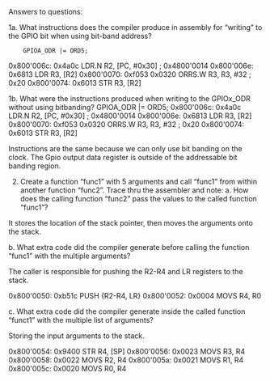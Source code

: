 Answers to questions:

1a. What instructions does the compiler produce in assembly for “writing” to the GPIO bit
when using bit-band address?

        GPIOA_ODR |= ORD5;
   0x800'006c: 0x4a0c         LDR.N     R2, [PC, #0x30]         ; 0x4800'0014
   0x800'006e: 0x6813         LDR       R3, [R2]
   0x800'0070: 0xf053 0x0320  ORRS.W    R3, R3, #32             ; 0x20
   0x800'0074: 0x6013         STR       R3, [R2]

1b. What were the instructions produced when writing to the GPIOx_ODR without using bitbanding?
        GPIOA_ODR |= ORD5;
   0x800'006c: 0x4a0c         LDR.N     R2, [PC, #0x30]         ; 0x4800'0014
   0x800'006e: 0x6813         LDR       R3, [R2]
   0x800'0070: 0xf053 0x0320  ORRS.W    R3, R3, #32             ; 0x20
   0x800'0074: 0x6013         STR       R3, [R2]
   
Instructions are the same because we can only use bit banding on the clock.  The Gpio output data register is outside of the addressable bit banding region.


2. Create a function “func1” with 5 arguments and call “func1” from within another function
“func2”. Trace thru the assembler and note:
a. How does the calling function “func2” pass the values to the called function “func1”?

It stores the location of the stack pointer, then moves the arguments onto the stack.

b. What extra code did the compiler generate before calling the function “func1” with the
multiple arguments?

The caller is responsible for pushing the R2-R4 and LR registers to the stack.

   0x800'0050: 0xb51c         PUSH      {R2-R4, LR}
   0x800'0052: 0x0004         MOVS      R4, R0
  


c. What extra code did the compiler generate inside the called function “funct1” with the
multiple list of arguments?

Storing the input arguments to the stack.

   0x800'0054: 0x9400         STR       R4, [SP]
   0x800'0056: 0x0023         MOVS      R3, R4
   0x800'0058: 0x0022         MOVS      R2, R4
   0x800'005a: 0x0021         MOVS      R1, R4
   0x800'005c: 0x0020         MOVS      R0, R4




